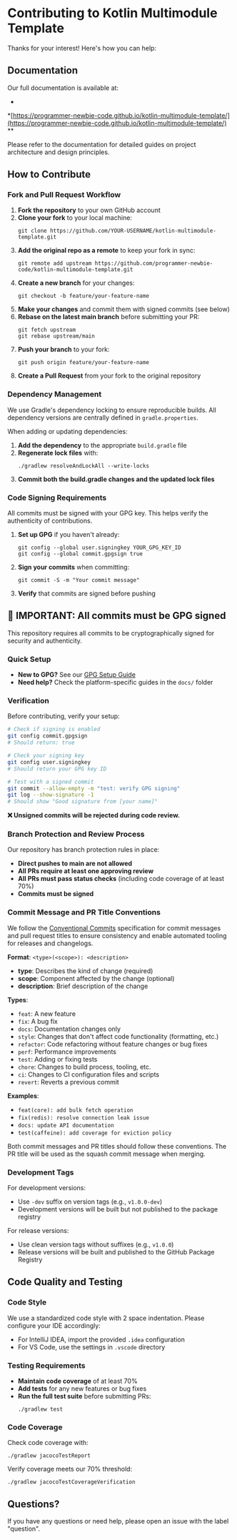 # Contributing to Kotlin Multimodule Template

Thanks for your interest! Here's how you can help:

## Documentation

Our full documentation is available at:
<!-- TODO: Replace with your own documentation URL -->
*
*[https://programmer-newbie-code.github.io/kotlin-multimodule-template/](https://programmer-newbie-code.github.io/kotlin-multimodule-template/)
**

Please refer to the documentation for detailed guides on project architecture and design principles.

## How to Contribute

### Fork and Pull Request Workflow

1. **Fork the repository** to your own GitHub account
2. **Clone your fork** to your local machine:
   ```
   git clone https://github.com/YOUR-USERNAME/kotlin-multimodule-template.git
   ```
3. **Add the original repo as a remote** to keep your fork in sync:
   ```
   git remote add upstream https://github.com/programmer-newbie-code/kotlin-multimodule-template.git
   ```
4. **Create a new branch** for your changes:
   ```
   git checkout -b feature/your-feature-name
   ```
5. **Make your changes** and commit them with signed commits (see below)
6. **Rebase on the latest main branch** before submitting your PR:
   ```
   git fetch upstream
   git rebase upstream/main
   ```
7. **Push your branch** to your fork:
   ```
   git push origin feature/your-feature-name
   ```
8. **Create a Pull Request** from your fork to the original repository

### Dependency Management

We use Gradle's dependency locking to ensure reproducible builds. All dependency versions are centrally defined in
`gradle.properties`.

When adding or updating dependencies:

1. **Add the dependency** to the appropriate `build.gradle` file
2. **Regenerate lock files** with:
   ```
   ./gradlew resolveAndLockAll --write-locks
   ```
3. **Commit both the build.gradle changes and the updated lock files**

### Code Signing Requirements

All commits must be signed with your GPG key. This helps verify the authenticity of contributions.

1. **Set up GPG** if you haven't already:
   ```
   git config --global user.signingkey YOUR_GPG_KEY_ID
   git config --global commit.gpgsign true
   ```

2. **Sign your commits** when committing:
   ```
   git commit -S -m "Your commit message"
   ```

3. **Verify** that commits are signed before pushing

## 🔐 **IMPORTANT: All commits must be GPG signed**

This repository requires all commits to be cryptographically signed for security and authenticity.

### Quick Setup

- **New to GPG?** See our [GPG Setup Guide](docs/gpg-setup.md)
- **Need help?** Check the platform-specific guides in the `docs/` folder

### Verification

Before contributing, verify your setup:

```bash
# Check if signing is enabled
git config commit.gpgsign
# Should return: true

# Check your signing key
git config user.signingkey
# Should return your GPG key ID

# Test with a signed commit
git commit --allow-empty -m "test: verify GPG signing"
git log --show-signature -1
# Should show "Good signature from [your name]"
```

**❌ Unsigned commits will be rejected during code review.**

### Branch Protection and Review Process

Our repository has branch protection rules in place:

- **Direct pushes to main are not allowed**
- **All PRs require at least one approving review**
- **All PRs must pass status checks** (including code coverage of at least 70%)
- **Commits must be signed**

### Commit Message and PR Title Conventions

We follow the [Conventional Commits](https://www.conventionalcommits.org/) specification for commit messages and pull
request titles to ensure consistency and enable automated tooling for releases and changelogs.

**Format**: `<type>(<scope>): <description>`

- **type**: Describes the kind of change (required)
- **scope**: Component affected by the change (optional)
- **description**: Brief description of the change

**Types**:

- `feat`: A new feature
- `fix`: A bug fix
- `docs`: Documentation changes only
- `style`: Changes that don't affect code functionality (formatting, etc.)
- `refactor`: Code refactoring without feature changes or bug fixes
- `perf`: Performance improvements
- `test`: Adding or fixing tests
- `chore`: Changes to build process, tooling, etc.
- `ci`: Changes to CI configuration files and scripts
- `revert`: Reverts a previous commit

**Examples**:

- `feat(core): add bulk fetch operation`
- `fix(redis): resolve connection leak issue`
- `docs: update API documentation`
- `test(caffeine): add coverage for eviction policy`

Both commit messages and PR titles should follow these conventions. The PR title will be used as the squash commit
message when merging.

### Development Tags

For development versions:

- Use `-dev` suffix on version tags (e.g., `v1.0.0-dev`)
- Development versions will be built but not published to the package registry

For release versions:

- Use clean version tags without suffixes (e.g., `v1.0.0`)
- Release versions will be built and published to the GitHub Package Registry

## Code Quality and Testing

### Code Style

We use a standardized code style with 2 space indentation. Please configure your IDE accordingly:

- For IntelliJ IDEA, import the provided `.idea` configuration
- For VS Code, use the settings in `.vscode` directory

### Testing Requirements

- **Maintain code coverage** of at least 70%
- **Add tests** for any new features or bug fixes
- **Run the full test suite** before submitting PRs:
  ```
  ./gradlew test
  ```

### Code Coverage

Check code coverage with:

```
./gradlew jacocoTestReport
```

Verify coverage meets our 70% threshold:

```
./gradlew jacocoTestCoverageVerification
```

## Questions?

If you have any questions or need help, please open an issue with the label "question".
